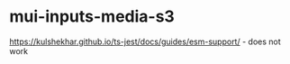 # mui-inputs-media-s3

https://kulshekhar.github.io/ts-jest/docs/guides/esm-support/ - does not work
